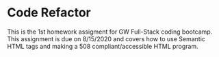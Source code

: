 # Code Refactor

This is the 1st homework assigment for GW Full-Stack coding bootcamp. This assignment is due on 8/15/2020 and covers how to use Semantic HTML tags and making a 508 compliant/accessible HTML program. 
